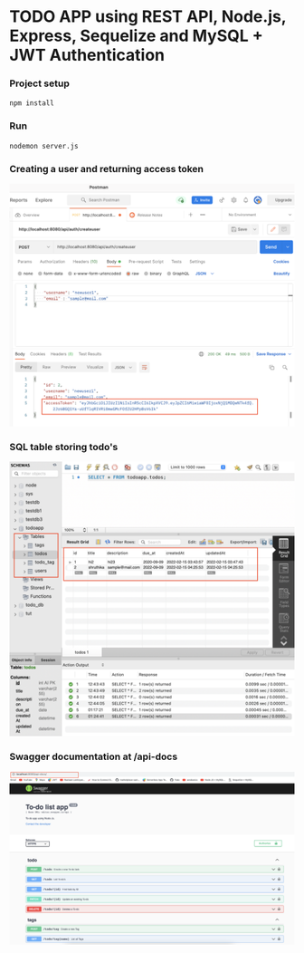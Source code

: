 # TODO APP using REST API, Node.js, Express, Sequelize and MySQL + JWT Authentication
    
### Project setup
```
npm install
```

### Run
```
nodemon server.js
```

### Creating a user and returning access token

<img src="./screenshots/createuser.png">

### SQL table storing todo's

<img src="./screenshots/sqltable.png">

### Swagger documentation at /api-docs

<img src="./screenshots/swagger.png">

